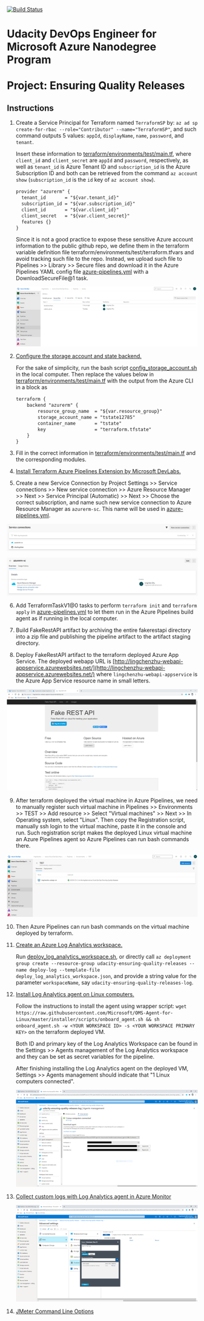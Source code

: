 [![Build Status](https://dev.azure.com/lingchenzhu/Azure-Cloud-DevOps-Ensuring-Quality-Releases/_apis/build/status/zhulingchen.Azure-Cloud-DevOps-Ensuring-Quality-Releases?branchName=main)](https://dev.azure.com/lingchenzhu/Azure-Cloud-DevOps-Ensuring-Quality-Releases/_build/latest?definitionId=3&branchName=main)

# Udacity DevOps Engineer for Microsoft Azure Nanodegree Program <br/><br/> Project: Ensuring Quality Releases

## Instructions

1. Create a Service Principal for Terraform named `TerraformSP` by: `az ad sp create-for-rbac --role="Contributor" --name="TerraformSP"`, and such command outputs 5 values: `appId`, `displayName`, `name`, `password`, and `tenant`.

   Insert these information to [terraform/environments/test/main.tf](terraform/environments/test/main.tf), where `client_id` and `client_secret` are `appId` and `password`, respectively, as well as `tenant_id` is Azure Tenant ID and `subscription_id` is the Azure Subscription ID and both can be retrieved from the command `az account show` (`subscription_id` is the `id` key of `az account show`).

   ```
   provider "azurerm" {
     tenant_id       = "${var.tenant_id}"
     subscription_id = "${var.subscription_id}"
     client_id       = "${var.client_id}"
     client_secret   = "${var.client_secret}"
     features {}
   }
   ```

   Since it is not a good practice to expose these sensitive Azure account information to the public github repo, we define them in the terraform variable definition file terraform/environments/test/terraform.tfvars and avoid tracking such file to the repo. Instead, we upload such file to Pipelines >> Library >> Secure files and download it in the Azure Pipelines YAML config file [azure-pipelines.yml](azure-pipelines.yml) with a DownloadSecureFile@1 task.

   ![Secure files](screenshots/secure_files.png)

2. [Configure the storage account and state backend.](https://docs.microsoft.com/en-us/azure/developer/terraform/store-state-in-azure-storage)

    For the sake of simplicity, run the bash script [config_storage_account.sh](config_storage_account.sh) in the local computer. Then replace the values below in [terraform/environments/test/main.tf](terraform/environments/test/main.tf) with the output from the Azure CLI in a block as

    ```
    terraform {
        backend "azurerm" {
            resource_group_name  = "${var.resource_group}"
            storage_account_name = "tstate12785"
            container_name       = "tstate"
            key                  = "terraform.tfstate"
        }
    }
    ```

3. Fill in the correct information in [terraform/environments/test/main.tf](terraform/environments/test/main.tf) and the corresponding modules.

4. [Install Terraform Azure Pipelines Extension by Microsoft DevLabs.](https://marketplace.visualstudio.com/items?itemName=ms-devlabs.custom-terraform-tasks)

5. Create a new Service Connection by Project Settings >> Service connections >> New service connection >> Azure Resource Manager >> Next >> Service Principal (Automatic) >> Next >> Choose the correct subscription, and name such new service connection to Azure Resource Manager as `azurerm-sc`. This name will be used in [azure-pipelines.yml](azure-pipelines.yml).

![Service connections 1](screenshots/service_connections_1.png)

![Service connections 2](screenshots/service_connections_2.png)

6. Add TerraformTaskV1@0 tasks to perform `terraform init` and `terraform apply` in [azure-pipelines.yml](azure-pipelines.yml) to let them run in the Azure Pipelines build agent as if running in the local computer.

7. Build FakeRestAPI artifact by archiving the entire fakerestapi directory into a zip file and publishing the pipeline artifact to the artifact staging directory.

8. Deploy FakeRestAPI artifact to the terraform deployed Azure App Service. The deployed webapp URL is [http://lingchenzhu-webapi-appservice.azurewebsites.net/](http://lingchenzhu-webapi-appservice.azurewebsites.net/) where `lingchenzhu-webapi-appservice` is the Azure App Service resource name in small letters.

![Deployed fakerestapi](screenshots/deployed_fakerestapi.png)

9. After terraform deployed the virtual machine in Azure Pipelines, we need to manually register such virtual machine in Pipelines >> Environments >> TEST >> Add resource >> Select "Virtual machines" >> Next >> In Operating system, select "Linux". Then copy the Registration script, manually ssh login to the virtual machine, paste it in the console and run. Such registration script makes the deployed Linux virtual machine an Azure Pipelines agent so Azure Pipelines can run bash commands there.

![Environments VM](screenshots/environments_vm.png)

10. Then Azure Pipelines can run bash commands on the virtual machine deployed by terraform.

11. [Create an Azure Log Analytics workspace.](https://docs.microsoft.com/en-us/azure/azure-monitor/learn/quick-create-workspace-cli)

    Run [deploy_log_analytics_workspace.sh](deploy_log_analytics_workspace.sh), or directly call `az deployment group create --resource-group udacity-ensuring-quality-releases --name deploy-log --template-file deploy_log_analytics_workspace.json`, and provide a string value for the parameter `workspaceName`, say `udacity-ensuring-quality-releases-log`.

12. [Install Log Analytics agent on Linux computers.](https://docs.microsoft.com/en-us/azure/azure-monitor/platform/agent-linux)

    Follow the instructions to install the agent using wrapper script: `wget https://raw.githubusercontent.com/Microsoft/OMS-Agent-for-Linux/master/installer/scripts/onboard_agent.sh && sh onboard_agent.sh -w <YOUR WORKSPACE ID> -s <YOUR WORKSPACE PRIMARY KEY>` on the terraform deployed VM.
    
    Both ID and primary key of the Log Analytics Workspace can be found in the Settings >> Agents management of the Log Analytics workspace and they can be set as secret variables for the pipeline.

    After finishing installing the Log Analytics agent on the deployed VM, Settings >> Agents management should indicate that "1 Linux computers connected".

    ![Log analytics workspace agents management](screenshots/log_analytics_workspace_agents_management.png)

13. [Collect custom logs with Log Analytics agent in Azure Monitor](https://docs.microsoft.com/en-us/azure/azure-monitor/platform/data-sources-custom-logs)

    ![Log analytics workspace custom logs](screenshots/log_analytics_workspace_custom_logs.png)

14. [JMeter Command Line Options](http://sqa.fyicenter.com/1000056_JMeter_Command_Line_Options.html)